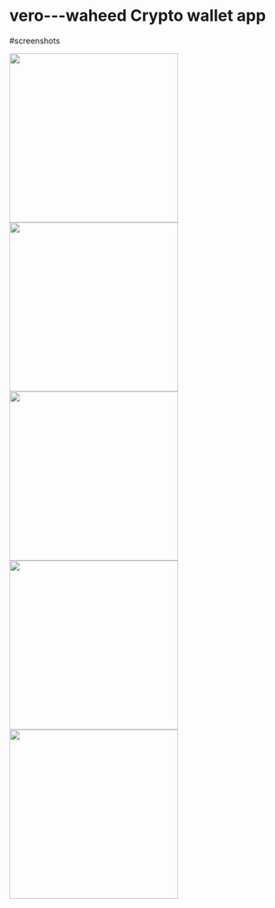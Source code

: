 # vero---waheed Crypto wallet app

#screenshots

<img src="https://github.com/Avi101010/vero---waheed/assets/53703080/14006e5f-0a6d-4295-93bb-87bcf4ac31ee" width="300" >
<img src="https://github.com/Avi101010/vero---waheed/assets/53703080/71962fda-222b-4c0d-af08-46f9888fc482" width="300" >
<img src="https://github.com/Avi101010/vero---waheed/assets/53703080/2f69b52c-7722-48d5-b3dc-81bb8438cdf6" width="300" >
<img src="https://github.com/Avi101010/vero---waheed/assets/53703080/b8d1fb15-1dfe-4ee4-99b2-afea7ce53450" width="300" >
<img src="https://github.com/Avi101010/vero---waheed/assets/53703080/29b9d971-7285-47cd-91a1-67f64c617ff" width="300" >


